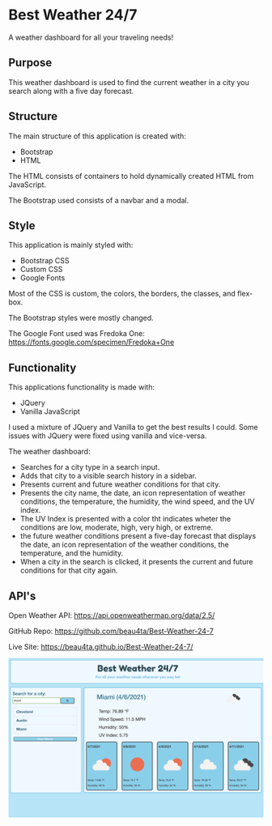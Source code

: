# Best Weather 24/7
A weather dashboard for all your traveling needs!

## Purpose
This weather dashboard is used to find the current weather in a city you search along with a five day forecast.

## Structure
The main structure of this application is created with:
* Bootstrap
* HTML

The HTML consists of containers to hold dynamically created HTML from JavaScript.

The Bootstrap used consists of a navbar and a modal.

## Style
This application is mainly styled with:
* Bootstrap CSS
* Custom CSS
* Google Fonts

Most of the CSS is custom, the colors, the borders, the classes, and flex-box.

The Bootstrap styles were mostly changed.

The Google Font used was Fredoka One: https://fonts.google.com/specimen/Fredoka+One

## Functionality
This applications functionality is made with:
* JQuery
* Vanilla JavaScript

I used a mixture of JQuery and Vanilla to get the best results I could. Some issues with JQuery were fixed using vanilla and vice-versa.

The weather dashboard:
* Searches for a city type in a search input.
* Adds that city to a visible search history in a sidebar.
* Presents current and future weather conditions for that city.
* Presents the city name, the date, an icon representation of weather conditions, the temperature, the humidity, the wind speed, and the UV index.
* The UV Index is presented with a color tht indicates wheter the conditions are low, moderate, high, very high, or extreme. 
* the future weather conditions present a five-day forecast
that displays the date, an icon representation of the weather conditions, the temperature, and the humidity.
* When a city in the search is clicked, it presents the current and future conditions for that city again.

## API's

Open Weather API: 
https://api.openweathermap.org/data/2.5/

GitHub Repo: https://github.com/beau4ta/Best-Weather-24-7

Live Site: https://beau4ta.github.io/Best-Weather-24-7/

<img src="bestweatherpic.png">